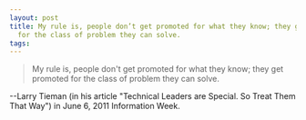 ```yaml
---
layout: post
title: My rule is, people don’t get promoted for what they know; they get promoted
  for the class of problem they can solve.
tags: 
---
```

> My rule is, people don't get promoted for what they know; they get promoted
for the class of problem they can solve.

--Larry Tieman (in his article "Technical Leaders are Special. So Treat Them
That Way") in June 6, 2011 Information Week.

